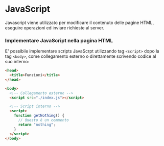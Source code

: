 # JavaScript
Javascript viene utilizzato per modificare il contenuto delle pagine HTML, eseguire operazioni ed inviare richieste al server.

### Implementare JavaScript nella pagina HTML
E' possibile implementare scripts JavaScrpt utilizzando tag `<script>` dopo la tag `<body>`, come collegamento esterno o direttamente scrivendo codice al suo interno:
```html
<head>
  <title>Funzioni</title>
</head>

<body>
  <!-- Collegamento esterno -->
  <script src="./index.js"></script>

  <!-- Script interno -->
  <script>
    function getNothing() {
      // Questo è un commento
      return "nothing";
    }
  </script>
</body>
```
